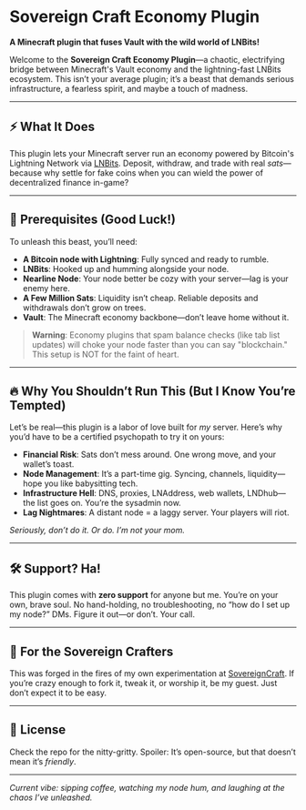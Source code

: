 ﻿# Sovereign Craft Economy Plugin

**A Minecraft plugin that fuses Vault with the wild world of LNBits!**

Welcome to the **Sovereign Craft Economy Plugin**—a chaotic, electrifying bridge between Minecraft's Vault economy and the lightning-fast LNBits ecosystem. This isn’t your average plugin; it’s a beast that demands serious infrastructure, a fearless spirit, and maybe a touch of madness.

---

## ⚡️ What It Does
This plugin lets your Minecraft server run an economy powered by Bitcoin's Lightning Network via [LNBits](https://lnbits.com/). Deposit, withdraw, and trade with real *sats*—because why settle for fake coins when you can wield the power of decentralized finance in-game?

---

## 🚨 Prerequisites (Good Luck!)
To unleash this beast, you’ll need:
- **A Bitcoin node with Lightning**: Fully synced and ready to rumble.
- **LNBits**: Hooked up and humming alongside your node.
- **Nearline Node**: Your node better be cozy with your server—lag is your enemy here.
- **A Few Million Sats**: Liquidity isn’t cheap. Reliable deposits and withdrawals don’t grow on trees.
- **Vault**: The Minecraft economy backbone—don’t leave home without it.

> **Warning**: Economy plugins that spam balance checks (like tab list updates) will choke your node faster than you can say "blockchain." This setup is NOT for the faint of heart.

---

## 🔥 Why You Shouldn’t Run This (But I Know You’re Tempted)
Let’s be real—this plugin is a labor of love built for *my* server. Here’s why you’d have to be a certified psychopath to try it on yours:
- **Financial Risk**: Sats don’t mess around. One wrong move, and your wallet’s toast.
- **Node Management**: It’s a part-time gig. Syncing, channels, liquidity—hope you like babysitting tech.
- **Infrastructure Hell**: DNS, proxies, LNAddress, web wallets, LNDhub—the list goes on. You’re the sysadmin now.
- **Lag Nightmares**: A distant node = a laggy server. Your players will riot.

*Seriously, don’t do it. Or do. I’m not your mom.*

---

## 🛠️ Support? Ha!
This plugin comes with **zero support** for anyone but me. You’re on your own, brave soul. No hand-holding, no troubleshooting, no “how do I set up my node?” DMs. Figure it out—or don’t. Your call.

---

## 🌟 For the Sovereign Crafters
This was forged in the fires of my own experimentation at [SovereignCraft](https://github.com/SovereignCraft). If you’re crazy enough to fork it, tweak it, or worship it, be my guest. Just don’t expect it to be easy.

---

## 📜 License
Check the repo for the nitty-gritty. Spoiler: It’s open-source, but that doesn’t mean it’s *friendly*.

---

*Current vibe: sipping coffee, watching my node hum, and laughing at the chaos I’ve unleashed.*